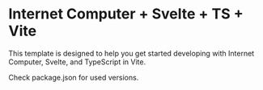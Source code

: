 # Internet Computer + Svelte + TS + Vite

This template is designed to help you get started developing with Internet Computer, Svelte, and TypeScript in Vite.

Check package.json for used versions.

